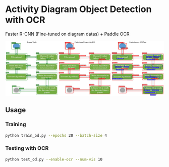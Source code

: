 # Activity Diagram Object Detection with OCR

Faster R-CNN (Fine-tuned on diagram datas) + Paddle OCR

![Teaser](./teaser.jpg "Teaser.")

## Usage

### Training

```bash
python train_od.py --epochs 20 --batch-size 4
```

### Testing with OCR

```bash
python test_od.py --enable-ocr --num-vis 10
```
